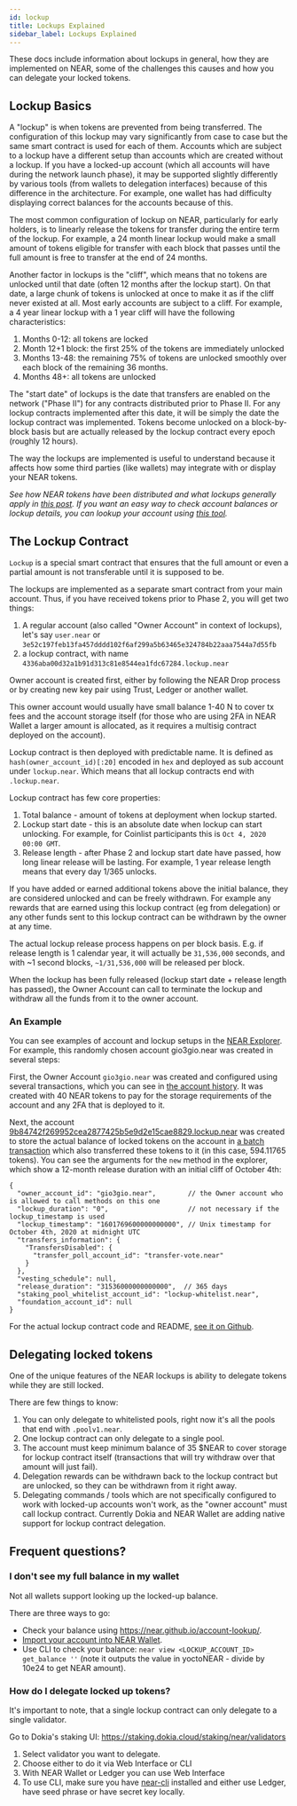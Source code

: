 ```yaml
---
id: lockup
title: Lockups Explained
sidebar_label: Lockups Explained
---
```


These docs include information about lockups in general, how they are implemented on NEAR, some of the challenges this causes and how you can delegate your locked tokens.


## Lockup Basics

A "lockup" is when tokens are prevented from being transferred. The configuration of this lockup may vary significantly from case to case but the same smart contract is used for each of them. Accounts which are subject to a lockup have a different setup than accounts which are created without a lockup. If you have a locked-up account (which all accounts will have during the network launch phase), it may be supported slightly differently by various tools (from wallets to delegation interfaces) because of this difference in the architecture.  For example, one wallet has had difficulty displaying correct balances for the accounts because of this.

The most common configuration of lockup on NEAR, particularly for early holders, is to linearly release the tokens for transfer during the entire term of the lockup. For example, a 24 month linear lockup would make a small amount of tokens eligible for transfer with each block that passes until the full amount is free to transfer at the end of 24 months.

Another factor in lockups is the "cliff", which means that no tokens are unlocked until that date (often 12 months after the lockup start).  On that date, a large chunk of tokens is unlocked at once to make it as if the cliff never existed at all.  Most early accounts are subject to a cliff. For example, a 4 year linear lockup with a 1 year cliff will have the following characteristics:

1. Months 0-12: all tokens are locked
2. Month 12+1 block: the first 25% of the tokens are immediately unlocked
3. Months 13-48: the remaining 75% of tokens are unlocked smoothly over each block of the remaining 36 months.
4. Months 48+: all tokens are unlocked

The "start date" of lockups is the date that transfers are enabled on the network ("Phase II") for any contracts distributed prior to Phase II.  For any lockup contracts implemented after this date, it will be simply the date the lockup contract was implemented. Tokens become unlocked on a block-by-block basis but are actually released by the lockup contract every epoch (roughly 12 hours).

The way the lockups are implemented is useful to understand because it affects how some third parties (like wallets) may integrate with or display your NEAR tokens.

*See how NEAR tokens have been distributed and what lockups generally apply in [this post](https://near.org/blog/near-token-supply-and-distribution/).  If you want an easy way to check account balances or lockup details, you can lookup your account using [this tool](https://near.github.io/account-lookup).*


## The Lockup Contract

`Lockup` is a special smart contract that ensures that the full amount or even a partial amount is not transferable until it is supposed to be.

The lockups are implemented as a separate smart contract from your main account. Thus, if you have received tokens prior to Phase 2, you will get two things:

1. A regular account (also called "Owner Account" in context of lockups), let's say `user.near` or `3e52c197feb13fa457dddd102f6af299a5b63465e324784b22aaa7544a7d55fb`
2. a lockup contract, with name `4336aba00d32a1b91d313c81e8544ea1fdc67284.lockup.near`

Owner account is created first, either by following the NEAR Drop process or by creating new key pair using Trust, Ledger or another wallet.

This owner account would usually have small balance 1-40 N to cover tx fees and the account storage itself (for those who are using 2FA in NEAR Wallet a larger amount is allocated, as it requires a multisig contract deployed on the account).

Lockup contract is then deployed with predictable name. It is defined as `hash(owner_account_id)[:20]` encoded in `hex` and deployed as sub account under `lockup.near`. Which means that all lockup contracts end with `.lockup.near`.

Lockup contract has few core properties:

1. Total balance - amount of tokens at deployment when lockup started.
2. Lockup start date - this is an absolute date when lockup can start unlocking. For example, for Coinlist participants this is `Oct 4, 2020 00:00 GMT`.
3. Release length - after Phase 2 and lockup start date have passed, how long linear release will be lasting. For example, 1 year release length means that every day 1/365 unlocks.
 
If you have added or earned additional tokens above the initial balance, they are considered unlocked and can be freely withdrawn. For example any rewards that are earned using this lockup contract (eg from delegation) or any other funds sent to this lockup contract can be withdrawn by the owner at any time.

The actual lockup release process happens on per block basis. E.g. if release length is 1 calendar year, it will actually be `31,536,000` seconds, and with ~1 second blocks, `~1/31,536,000` will be released per block.

When the lockup has been fully released (lockup start date + release length has passed), the Owner Account can call to terminate the lockup and withdraw all the funds from it to the owner account.


### An Example

You can see examples of account and lockup setups in the [NEAR Explorer](https://explorer.mainnet.near.org).  For example, this randomly chosen account gio3gio.near was created in several steps:

First, the Owner Account `gio3gio.near` was created and configured using several transactions, which you can see in [the account history](https://explorer.mainnet.near.org/accounts/gio3gio.near). It was created with 40 NEAR tokens to pay for the storage requirements of the account and any 2FA that is deployed to it.

Next, the account [9b84742f269952cea2877425b5e9d2e15cae8829.lockup.near](https://explorer.mainnet.near.org/accounts/9b84742f269952cea2877425b5e9d2e15cae8829.lockup.near) was created to store the actual balance of locked tokens on the account in [a batch transaction](https://explorer.mainnet.near.org/transactions/Eer14Fih17TRjpiF8PwWfVKNTB57vXnNJsDW93iqc2Ui) which also transferred these tokens to it (in this case, 594.11765 tokens).  You can see the arguments for the `new` method in the explorer, which show a 12-month release duration with an initial cliff of October 4th:

```
{
  "owner_account_id": "gio3gio.near",        // the Owner account who is allowed to call methods on this one
  "lockup_duration": "0",                    // not necessary if the lockup_timestamp is used
  "lockup_timestamp": "1601769600000000000", // Unix timestamp for October 4th, 2020 at midnight UTC
  "transfers_information": {
    "TransfersDisabled": {
      "transfer_poll_account_id": "transfer-vote.near"
    }
  },
  "vesting_schedule": null,
  "release_duration": "31536000000000000",  // 365 days
  "staking_pool_whitelist_account_id": "lockup-whitelist.near",
  "foundation_account_id": null
}
```

For the actual lockup contract code and README, [see it on Github](https://github.com/near/core-contracts/tree/master/lockup).


## Delegating locked tokens

One of the unique features of the NEAR lockups is ability to delegate tokens while they are still locked.

There are few things to know:
1. You can only delegate to whitelisted pools, right now it's all the pools that end with `.poolv1.near`.
2. One lockup contract can only delegate to a single pool.
3. The account must keep minimum balance of 35 $NEAR to cover storage for lockup contract itself (transactions that will try withdraw over that amount will just fail).
4. Delegation rewards can be withdrawn back to the lockup contract but are unlocked, so they can be withdrawn from it right away.
5. Delegating commands / tools which are not specifically configured to work with locked-up accounts won't work, as the "owner account" must call lockup contract. Currently Dokia and NEAR Wallet are adding native support for lockup contract delegation.


## Frequent questions?

### I don't see my full balance in my wallet

Not all wallets support looking up the locked-up balance.

There are three ways to go:
 - Check your balance using https://near.github.io/account-lookup/.
 - [Import your account into NEAR Wallet](token-custody#importing-accounts-from-other-wallets).
 - Use CLI to check your balance: `near view <LOCKUP_ACCOUNT_ID> get_balance ''` (note it outputs the value in yoctoNEAR - divide by 10e24 to get NEAR amount).

### How do I delegate locked up tokens?

It's important to note, that a single lockup contract can only delegate to a single validator.

Go to Dokia's staking UI: https://staking.dokia.cloud/staking/near/validators

1. Select validator you want to delegate.
2. Choose either to do it via Web Interface or CLI
3. With NEAR Wallet or Ledger you can use Web Interface
4. To use CLI, make sure you have [near-cli](https://github.com/near/near-cli) installed and either use Ledger, have seed phrase or have secret key locally.
